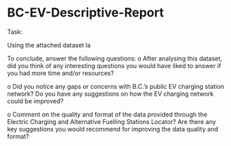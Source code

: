 # BC-EV-Descriptive-Report


Task:

Using the attached dataset la


To conclude, answer the following questions:
o	After analysing this dataset, did you think of any interesting questions you would have liked to answer if you had more time and/or resources?


o	Did you notice any gaps or concerns with B.C.’s public EV charging station network? Do you have any suggestions on how the EV charging network could be improved?


o	Comment on the quality and format of the data provided through the Electric Charging and Alternative Fuelling Stations Locator? Are there any key suggestions you would recommend for improving the data quality and format?
